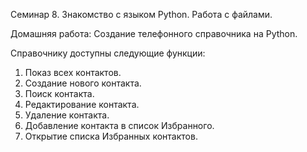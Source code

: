 Семинар 8.
  Знакомство с языком Python.
     Работа с файлами.

Домашняя работа:
  Создание телефонного справочника на Python.
  
Справочнику доступны следующие функции:
  1. Показ всех контактов.
  2. Создание нового контакта.
  3. Поиск контакта.
  4. Редактирование контакта.
  5. Удаление контакта.
  6. Добавление контакта в список Избранного.
  7. Открытие списка Избранных контактов.
